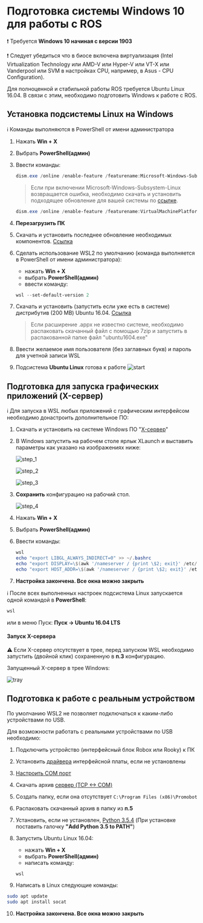# Подготовка системы Windows 10 для работы с ROS
❗ Требуется **Windows 10 начиная с версии 1903**

❗ Следует убедиться что в биосе включена виртуализация (Intel Virtualization Technology или AMD-V или Hyper-V или VT-X или Vanderpool или SVM в настройках CPU, например, в Asus - CPU Configuration).

Для полноценной и стабильной работы ROS требуется Ubuntu Linux 16.04.
В связи с этим, необходимо подготовить Windows к работе с ROS.

## Установка подсистемы Linux на Windows

ℹ️ Команды выполняются в PowerShell от имени администратора
1. Нажать **Win + X**
2. Выбрать **PowerShell(админ)**
3. Ввести команды:
   
   ```PowerShell
   dism.exe /online /enable-feature /featurename:Microsoft-Windows-Subsystem-Linux /all /norestart
   ```
   > Если при включении Microsoft-Windows-Subsystem-Linux возвращается ошибка,
   > необходимо скачать и установить подходящее обновление для вашей системы по [ссылке](https://www.catalog.update.microsoft.com/Search.aspx?q=KB4566116).

   ```PowerShell
   dism.exe /online /enable-feature /featurename:VirtualMachinePlatform /all /norestart
   ```

4. **Перезагрузить ПК**

5. Скачать и установить последнее обновление необходимых компонентов. [Ссылка](https://wslstorestorage.blob.core.windows.net/wslblob/wsl_update_x64.msi)

6. Сделать использование WSL2 по умолчанию (команда выполняется в PowerShell от имени администратора):
   * нажать **Win + X**
   * выбрать **PowerShell(админ)**
   * ввести команду:
   ```PowerShell 
   wsl --set-default-version 2
   ```
7. Скачать и установить (запустить если уже есть в системе) дистрибутив (200 MB) Ubuntu 16.04. [Ссылка](https://aka.ms/wsl-ubuntu-1604)
   > Если расширение .appx не известно системе,
   > необходимо распаковать скачанный файл с помощью 7zip и запустить в распакованной папке файл "ubuntu1604.exe"
  
8. Ввести желаемое имя пользователя (без заглавных букв) и пароль для учетной записи WSL

9. Подсистема **Ubuntu Linux** готова к работе
   ![start](/WSL2/res/start.png)

## Подготовка для запуска графических приложений (X-сервер)
ℹ️ Для запуска в WSL любых приложений с графическим интерфейсом необходимо донастроить дополнительное ПО:

1. Скачать и установить на системе Windows ПО "[X-сервер](https://sourceforge.net/projects/vcxsrv/files/latest/download)"

2. В Windows запустить на рабочем столе ярлык XLaunch и выставить параметры как указано на изображениях ниже:

   ![step_1](/WSL2/res/step_1.png)

   ![step_2](/WSL2/res/step_2.png)

   ![step_3](/WSL2/res/step_3.png)

3. **Сохранить** конфигурацию на рабочий стол.

   ![step_4](/WSL2/res/step_4.png)

4. Нажать **Win + X**
5. Выбрать **PowerShell(админ)**
6. Ввести команды:
   ```PowerShell
   wsl
   echo "export LIBGL_ALWAYS_INDIRECT=0" >> ~/.bashrc 
   echo "export DISPLAY=\$(awk '/nameserver / {print \$2; exit}' /etc/resolv.conf 2>/dev/null):0" >> ~/.bashrc 
   echo "export HOST_ADDR=\$(awk '/nameserver / {print \$2; exit}' /etc/resolv.conf 2>/dev/null) " >> ~/.bashrc 
   ```

7. **Настройка закончена. Все окна можно закрыть**

ℹ️ После всех выполненных настроек подсистема Linux запускается одной командой в **PowerShell**:
```PowerShell
wsl
```
или в меню Пуск: **Пуск -> Ubuntu 16.04 LTS**

#### Запуск X-сервера
⚠️ Если X-сервер отсутствует в трее, перед запуском WSL необходимо запустить (двойной клик) сохраненную в **п.3** конфигурацию. 

Запущенный X-сервер в трее Windows:

 ![tray](/WSL2/res/tray.png)

## Подготовка к работе с реальным устройством

По умолчанию WSL2 не позволяет подключаться к каким-либо устройствами по USB.

Для возможности работать с реальными устройствами по USB необходимо:

1. Подключить устройство (интерфейсный блок Robox или Rooky) к ПК

2. Установить [драйвера](/Rooky/res/drivers/CDM21228_Setup.exe) интерфейсной платы, если не установлены

3. [Настроить COM порт](/WSL2/com_setup)

4. Скачать архив [сервер (TCP <-> COM)](https://github.com/Promobot-education/WSL2/archive/refs/heads/main.zip)

5. Создать папку, если она отсутствует ``C:\Program Files (x86)\Promobot``

6. Распаковать скачанный архив в папку из **п.5**

7. Установить, если не установлен, [Python 3.5.4](https://www.python.org/ftp/python/3.5.4/python-3.5.4-amd64.exe) (При установке поставить галочку **"Add Python 3.5 to PATH"**)

8. Запустить Ubuntu Linux 16.04:
   * нажать **Win + X**
   * выбрать **PowerShell(админ)**
   * написать команду:
   ```sh
   wsl
   ```

9. Написать в Linux следующие команды:
```sh
sudo apt update
sudo apt install socat
```
10. **Настройка закончена. Все окна можно закрыть**